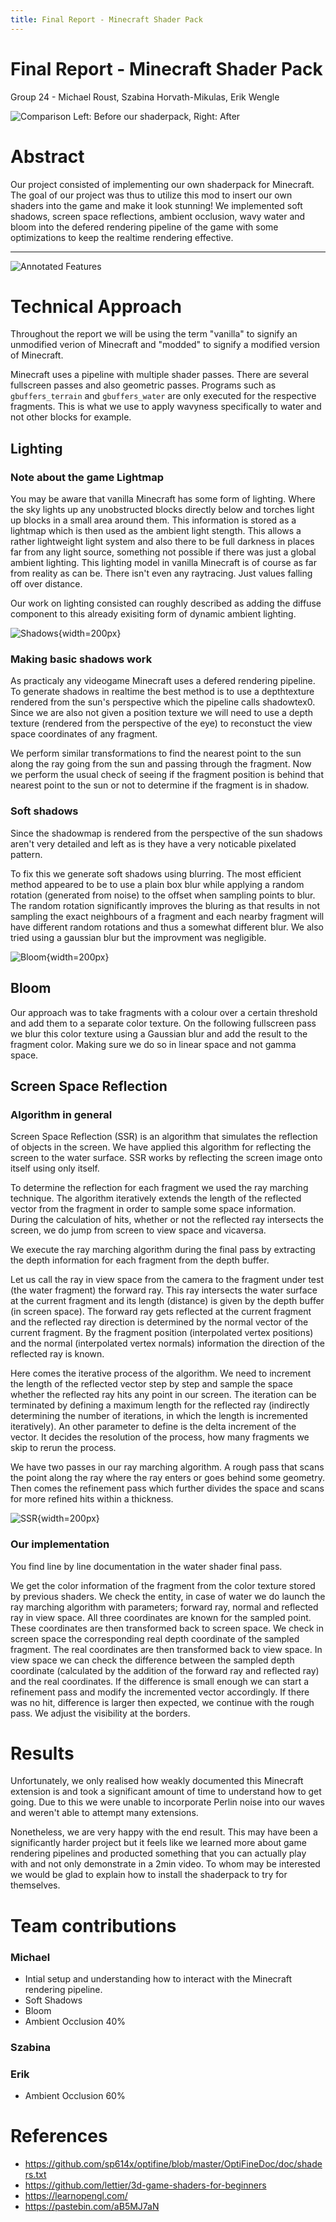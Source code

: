 ```yaml
---
title: Final Report - Minecraft Shader Pack
---
```




# Final Report - Minecraft Shader Pack

Group 24 - Michael Roust, Szabina Horvath-Mikulas, Erik Wengle

![Comparison](images/comparison.png)
Left: Before our shaderpack, Right: After

# Abstract

Our project consisted of implementing our own shaderpack for Minecraft.
The goal of our project was thus to utilize this mod to
insert our own shaders into the game and make it look stunning! We implemented
soft shadows, screen space reflections, ambient occlusion, wavy water and bloom
into the defered rendering pipeline of the game with some optimizations
to keep the realtime rendering effective.

---

![Annotated Features](images/annotated.png)


# Technical Approach

Throughout the report we will be using the term "vanilla" to signify
an unmodified verion of Minecraft and "modded" to signify a modified
version of Minecraft.

Minecraft uses a pipeline with multiple shader passes. There are several
fullscreen passes and also geometric passes. Programs such as `gbuffers_terrain` and `gbuffers_water` are only executed for the respective fragments. This is what we use to apply wavyness specifically to water and not other blocks for example.

## Lighting

### Note about the game Lightmap

You may be aware that vanilla Minecraft has some form of lighting. Where the sky lights up any unobstructed blocks directly below and torches light up blocks in a small area around them. This information is stored as a lightmap which is then used as the ambient light stength. This allows a rather lightweight light system and also there to be full darkness in places far from any light source, something not possible if there was just a global ambient lighting. This lighting model in vanilla Minecraft is of course as far from reality as can be. There isn't even any raytracing. Just values falling off over distance.

Our work on lighting consisted can roughly described as adding
the diffuse component to this already exisiting form of dynamic
ambient lighting.

![Shadows](images/shadows.png){width=200px}

### Making basic shadows work


As practicaly any videogame Minecraft uses a defered rendering pipeline.
To generate shadows in realtime the best method is to use a depthtexture
rendered from the sun's perspective which the pipeline calls shadowtex0.
Since we are also not given a position texture we will need to use a depth texture (rendered from the perspective of the eye) to reconstuct the view space coordinates
of any fragment.

We perform similar transformations to find the nearest point to the sun along
the ray going from the sun and passing through the fragment. Now we perform
the usual check of seeing if the fragment position is behind that nearest point
to the sun or not to determine if the fragment is in shadow.

### Soft shadows

Since the shadowmap is rendered from the perspective of the
sun shadows aren't very detailed and left as is they
have a very noticable pixelated pattern.

To fix this we generate soft shadows using blurring. The most
efficient method appeared to be to use a plain box blur
while applying a random rotation (generated from noise) to the offset when sampling points to blur. The random rotation significantly improves the bluring as that results in not sampling
the exact neighbours of a fragment and each nearby fragment will have different random rotations and thus a somewhat different blur.
We also tried using a gaussian blur but the improvment was negligible.

![Bloom](images/bloom.png){width=200px}

## Bloom

Our approach was to take fragments with a colour over a certain threshold and add them to a separate color texture. On the following fullscreen pass we blur this color texture using a Gaussian blur and add the result to the fragment color. Making sure we do so in linear space and not gamma space.

## Screen Space Reflection

### Algorithm in general

Screen Space Reflection (SSR) is an algorithm that simulates the reflection of objects in the screen.
We have applied this algorithm for reflecting the screen to the water surface. SSR works by reflecting the screen image onto itself using only itself.

To determine the reflection for each fragment we used the ray marching technique. The algorithm iteratively extends the length of the reflected vector from the fragment in order to sample some space information.
During the calculation of hits, whether or not the reflected ray intersects the screen, we do jump from screen to view space and vicaversa.

We execute the ray marching algorithm during the final pass by extracting the depth information for each fragment from the depth buffer.

Let us call the ray in view space from the camera to the fragment under test (the water fragment) the forward ray. This ray intersects the water surface at the current fragment and its length (distance) is given by the depth buffer (in screen space). The forward ray gets reflected at the current fragment and the reflected ray direction is determined by the normal vector of the current fragment. By the fragment position (interpolated vertex positions) and the normal (interpolated vertex normals) information the direction of the reflected ray is known.

Here comes the iterative process of the algorithm. We need to increment the length of the reflected vector step by step and sample the space whether the reflected ray hits any point in our screen. The iteration can be terminated by defining a maximum length for the reflected ray (indirectly determining the number of iterations, in which the length is incremented iteratively).
An other parameter to define is the delta increment of the vector. It decides the resolution of the process, how many fragments we skip to rerun the process.

We have two passes in our ray marching algorithm. A rough pass that scans the point along the ray where the ray enters or goes behind some geometry.
Then comes the refinement pass which further divides the space and scans for more refined hits within a thickness.

![SSR](images/water.png){width=200px}


### Our implementation

You find line by line documentation in the water shader final pass.

We get the color information of the fragment from the color texture stored by previous shaders. We check the entity, in case of water we do launch the ray marching algorithm with parameters; forward ray, normal and reflected ray in view space. All three coordinates are known for the sampled point.
These coordinates are then transformed back to screen space. We check in screen space the corresponding real depth coordinate of the sampled fragment. The real coordinates are then transformed back to view space. In view space we can check the difference between the sampled depth coordinate (calculated by the addition of the forward ray and reflected ray) and the real coordinates. If the difference is small enough we can start a refinement pass and modify the incremented vector accordingly. If there was no hit, difference is larger then expected, we continue with the rough pass. We adjust the visibility at the borders.

# Results

<!-- TODO Insert extra images as suggested on
https://lgg.epfl.ch/teaching/ICG20/icg_lectures/2021_project_instructions/#final-deliverables -->

Unfortunately, we only realised how weakly documented this Minecraft
extension is and took a significant amount of time to understand how to get
going. Due to this we were unable to incorporate Perlin noise into our waves
and weren't able to attempt many extensions.

Nonetheless, we are very happy with the end result. This may have been a
significantly harder project but it feels like we learned more about
game rendering pipelines and producted something that you can actually play
with and not only demonstrate in a 2min video. To whom may be interested
we would be glad to explain how to install the shaderpack to try for themselves.

# Team contributions

### Michael

- Intial setup and understanding how to interact with the Minecraft rendering pipeline.
- Soft Shadows
- Bloom
- Ambient Occlusion 40%

### Szabina

### Erik

- Ambient Occlusion 60%

# References
<!-- TODO Comment these references -->
- https://github.com/sp614x/optifine/blob/master/OptiFineDoc/doc/shaders.txt
- https://github.com/lettier/3d-game-shaders-for-beginners
- https://learnopengl.com/
- https://pastebin.com/aB5MJ7aN

